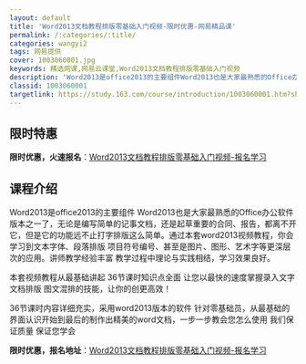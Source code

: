 ```yaml
---
layout: default
title: 'Word2013文档教程排版零基础入门视频-限时优惠-网易精品课'
permalink: /:categories/:title/
categories: wangyi2
tags: 网易提供
cover: 1003060001.jpg
keywords: 精选网课,网易云课堂,Word2013文档教程排版零基础入门视频
description: 'Word2013是office2013的主要组件Word2013也是大家最熟悉的Office办公软件版本之一了，无论是编'
classid: 1003060001
targetlink: https://study.163.com/course/introduction/1003060001.htm?share=1&shareId=1025206652&utm_campaign=share&utm_medium=iphoneShare&utm_source=&utm_u=1025206652
---
```


## 限时特惠

**限时优惠，火速报名**：[Word2013文档教程排版零基础入门视频-报名学习](https://study.163.com/course/introduction/1003060001.htm?share=1&shareId=1025206652&utm_campaign=share&utm_medium=iphoneShare&utm_source=&utm_u=1025206652)

## 课程介绍

Word2013是office2013的主要组件 Word2013也是大家最熟悉的Office办公软件版本之一了，无论是编写简单的记事文档，还是起草重要的合同、报告，都离不开它，但是它的功能远不止打字排版这么简单。通过本套word2013视频教程，你会学习到文本字体、段落排版 项目符号编号、甚至是图片、图形、艺术字等更深层次的应用。讲师教学经验丰富 教学过程中理论与实践相结，学习效果良好。

本套视频教程从最基础讲起 36节课时知识点全面 让您以最快的速度掌握录入文字 文档排版 图文混排的技能，让你的创更高效！



36节课时内容详细充实，采用word2013版本的软件 针对零基础员，从最基础的界面认识开始到最后的制作出精美的word文档，一步一步教会您怎么使用 我们保证质量 保证您学会

**限时优惠，报名地址**：[Word2013文档教程排版零基础入门视频-报名学习](https://study.163.com/course/introduction/1003060001.htm?share=1&shareId=1025206652&utm_campaign=share&utm_medium=iphoneShare&utm_source=&utm_u=1025206652)

